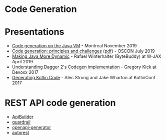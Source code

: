 # Code Generation

# Presentations

- [Code generation on the Java VM](https://speakerdeck.com/sullis/code-generation-on-the-java-vm-montreal-2019-11-05) - Montreal November 2019
- [Code generation: principles and challenges](https://conferences.oreilly.com/oscon/oscon-or-2019/public/schedule/detail/75958) ([pdf](https://cdn.oreillystatic.com/en/assets/1/event/295/Code%20generation_%20Principles%20and%20challenges%20Presentation.pdf)) - OSCON July 2019
- [Making Java More Dynamic](https://www.youtube.com/watch?v=Gjtrl66J26g) - Rafael Winterhalter (ByteBuddy) at W-JAX April 2019
- [Understanding Dagger 2's Codegen implementation](https://www.youtube.com/watch?v=-UWWFBEhW3Q) - Gregory Kick at Devoxx 2017
- [Generating Kotlin Code](https://www.youtube.com/watch?v=_obNBSldffw) - Alec Strong and Jake Wharton at KotlinConf 2017

# REST API code generation
- [ApiBuilder](https://www.apibuilder.io/)
- [guardrail](https://guardrail.dev/)
- [openapi-generator](https://github.com/OpenAPITools/openapi-generator)
- [autorest](https://github.com/Azure/autorest)
